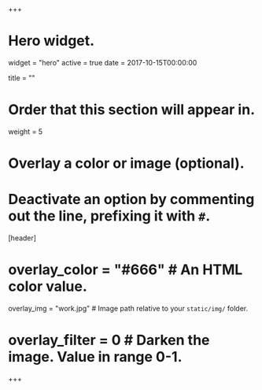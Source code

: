 +++
# Hero widget.
widget = "hero"
active = true
date = 2017-10-15T00:00:00

title = ""

# Order that this section will appear in.
weight = 5

# Overlay a color or image (optional).
#   Deactivate an option by commenting out the line, prefixing it with `#`.
[header]
  # overlay_color = "#666"  # An HTML color value.
  overlay_img = "work.jpg"  # Image path relative to your `static/img/` folder.
  # overlay_filter = 0  # Darken the image. Value in range 0-1.
+++

